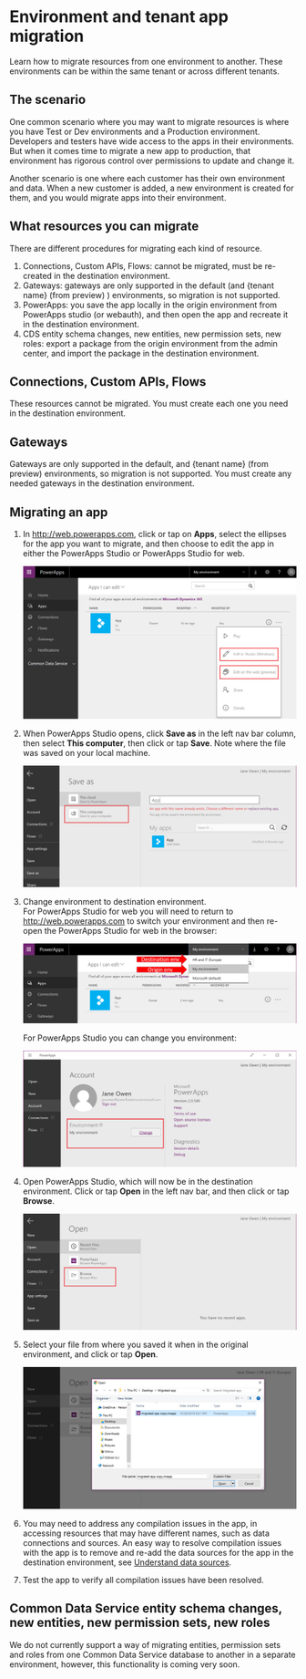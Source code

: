<properties
	pageTitle="How to migrate PowerApps between environments and tenants | Microsoft PowerApps"
	description="How to migrate apps among environments and tenants"
	services=""
	suite="powerapps"
	documentationCenter="na"
	authors="RickSaling"
	manager="anneta"
	editor=""
	tags=""/>

<tags
   ms.service="powerapps"
   ms.devlang="na"
   ms.topic="article"
   ms.tgt_pltfrm="na"
   ms.workload="na"
   ms.date="10/30/2016"
   ms.author="ricksal;jamesol"/>

# Environment and tenant app migration
Learn how to migrate resources from one environment to another.  These environments can be within the same tenant or across different tenants.

## The scenario
One common scenario where you may want to migrate resources is where you have Test or Dev environments and a Production environment. Developers and testers have wide access to the apps in their environments. But when it comes time to migrate a new app to production, that environment has rigorous control over permissions to update and change it.

Another scenario is one where each customer has their own environment and data. When a new customer is added, a new environment is created for them, and you would migrate apps into their environment.

## What resources you can migrate

There are different procedures for migrating each kind of resource.

1.	Connections, Custom APIs, Flows: cannot be migrated, must be re-created in the destination environment.
2.  Gateways: gateways are only supported in the default (and {tenant name} (from preview) ) environments, so migration is not supported.
3.  PowerApps: you save the app locally in the origin environment from PowerApps studio (or webauth), and then open the app and recreate it in the destination environment.
4.  CDS entity schema changes, new entities, new permission sets, new roles: export a package from the origin environment from the admin center, and import the package in the destination environment.

##  Connections, Custom APIs, Flows

These resources cannot be migrated. You must create each one you need in the destination environment.

## Gateways

Gateways are only supported in the default, and {tenant name} (from preview)  environments, so migration is not supported. You must create any needed gateways in the destination environment.

## Migrating an app

1. In http://web.powerapps.com, click or tap on **Apps**, select the ellipses for the app you want to migrate, and then choose to edit the app in either the PowerApps Studio or PowerApps Studio for web.

	![](./media/environment-and-tenant-migration/select-app.png)

2. When PowerApps Studio opens, click **Save as** in the left nav bar column, then select **This computer**, then click or tap **Save**. Note where the file was saved on your local machine.

	![](./media/environment-and-tenant-migration/select-this-computer.png)

3. Change environment to destination environment.  
	For PowerApps Studio for web you will need to return to http://web.powerapps.com to switch your environment and then re-open the PowerApps Studio for web in the browser:

	![](./media/environment-and-tenant-migration/select-new-env.png)

	For PowerApps Studio you can change you environment:

	![](./media/environment-and-tenant-migration/select-new-env-studio.png)

4. Open PowerApps Studio, which will now be in the destination environment. Click or tap **Open** in the left nav bar, and then click or tap **Browse**.

	![](./media/environment-and-tenant-migration/open-app-updated.png)

5. Select your file from where you saved it when in the original environment, and click or tap **Open**.

	![](./media/environment-and-tenant-migration/save-new-app-updated.png)

6. You may need to address any compilation issues in the app, in accessing resources that may have different names, such as data connections and sources. An easy way to resolve compilation issues with the app is to remove and re-add the data sources for the app in the destination environment, see [Understand data sources](working-with-data-sources.md).

7. Test the app to verify all compilation issues have been resolved.

## Common Data Service entity schema changes, new entities, new permission sets, new roles
We do not currently support a way of migrating entities, permission sets and roles from one Common Data Service database to another in a separate environment, however, this functionality is coming very soon.
